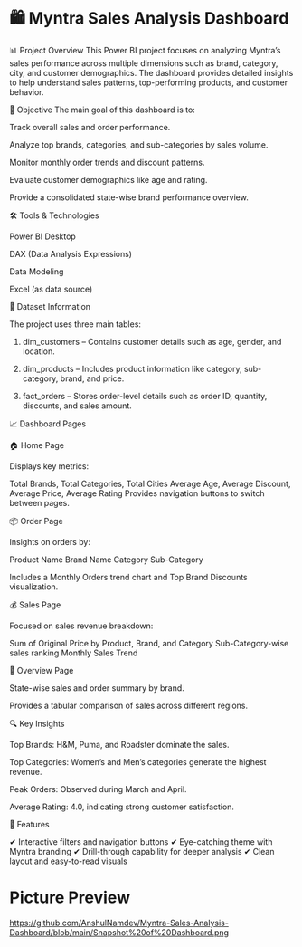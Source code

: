 # 🛍️ Myntra Sales Analysis Dashboard

📊 Project Overview
   This Power BI project focuses on analyzing Myntra’s sales performance across multiple dimensions such as brand, category, city, and customer demographics. The dashboard provides detailed insights to help          understand sales patterns, top-performing products, and customer behavior.

🧩 Objective
The main goal of this dashboard is to:
   
   Track overall sales and order performance.

   Analyze top brands, categories, and sub-categories by sales volume.

   Monitor monthly order trends and discount patterns.

   Evaluate customer demographics like age and rating.

   Provide a consolidated state-wise brand performance overview.

🛠️ Tools & Technologies

   Power BI Desktop

   DAX (Data Analysis Expressions)

   Data Modeling

   Excel (as data source)

📁 Dataset Information

The project uses three main tables:

  1. dim_customers – Contains customer details such as age, gender, and location.

  2. dim_products – Includes product information like category, sub-category, brand, and price.

  3. fact_orders – Stores order-level details such as order ID, quantity, discounts, and sales amount.

📈 Dashboard Pages

🏠 Home Page

 Displays key metrics:

  Total Brands, Total Categories, Total Cities
  Average Age, Average Discount, Average Price, Average Rating
  Provides navigation buttons to switch between pages.

📦 Order Page

Insights on orders by:

  Product Name
  Brand Name
  Category
  Sub-Category

Includes a Monthly Orders trend chart and Top Brand Discounts visualization.

💰 Sales Page

Focused on sales revenue breakdown:

  Sum of Original Price by Product, Brand, and Category
  Sub-Category-wise sales ranking
  Monthly Sales Trend

🧾 Overview Page

State-wise sales and order summary by brand.


Provides a tabular comparison of sales across different regions.

🔍 Key Insights

   Top Brands: H&M, Puma, and Roadster dominate the sales.

   Top Categories: Women’s and Men’s categories generate the highest revenue.

   Peak Orders: Observed during March and April.

   Average Rating: 4.0, indicating strong customer satisfaction.

🚀 Features

✔ Interactive filters and navigation buttons
✔ Eye-catching theme with Myntra branding
✔ Drill-through capability for deeper analysis
✔ Clean layout and easy-to-read visuals

# Picture Preview
https://github.com/AnshulNamdev/Myntra-Sales-Analysis-Dashboard/blob/main/Snapshot%20of%20Dashboard.png
